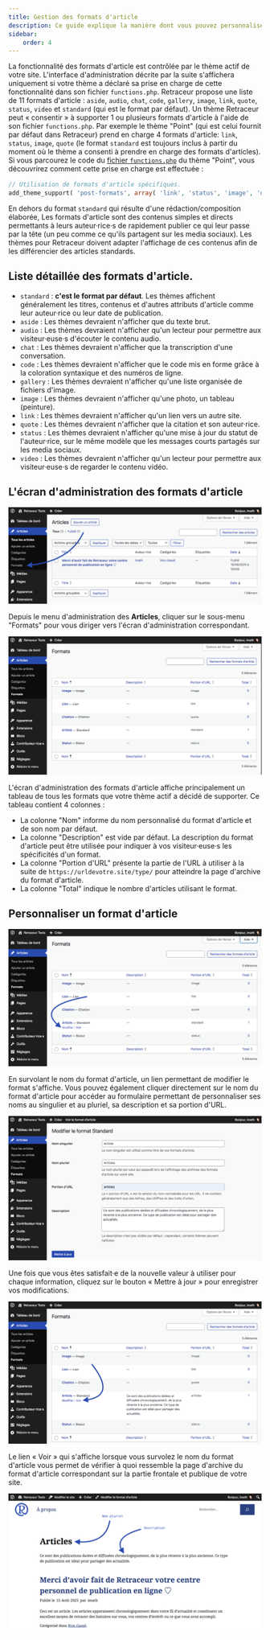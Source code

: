 ```yaml
---
title: Gestion des formats d'article
description: Ce guide explique la manière dont vous pouvez personnaliser les noms, descriptions et portions d'URL des formats d'articles.
sidebar:
    order: 4
---
```


La fonctionnalité des formats d'article est contrôlée par le thème actif de votre site. L'interface d'administration décrite par la suite s'affichera uniquement si votre thème a déclaré sa prise en charge de cette fonctionnalité dans son fichier `functions.php`. Retraceur propose une liste de 11 formats d'article : `aside`, `audio`, `chat`, `code`, `gallery`, `image`, `link`, `quote`, `status`, `video` et `standard` (qui est le format par défaut). Un thème Retraceur peut « consentir » à supporter 1 ou plusieurs formats d'article à l'aide de son fichier `functions.php`. Par exemple le thème "Point" (qui est celui fournit par défaut dans Retraceur) prend en charge 4 formats d'article: `link`, `status`, `image`, `quote` (le format `standard` est toujours inclus à partir du moment où le thème a consenti à prendre en charge des formats d'articles). Si vous parcourez le code du [fichier `functions.php`](https://github.com/retraceur/coeur/blob/trunk/wp-content/themes/point/functions.php#L21) du thème "Point", vous découvrirez comment cette prise en charge est effectuée :

```php
// Utilisation de formats d'article spécifiques.
add_theme_support( 'post-formats', array( 'link', 'status', 'image', 'quote' ) );
```

En dehors du format `standard` qui résulte d'une rédaction/composition élaborée, Les formats d'article sont des contenus simples et directs permettants à leurs auteur·rice·s de rapidement publier ce qui leur passe par la tête (un peu comme ce qu'ils partagent sur les media sociaux). Les thèmes pour Retraceur doivent adapter l'affichage de ces contenus afin de les différencier des articles standards.

## Liste détaillée des formats d'article.

- `standard` : **c'est le format par défaut**. Les thèmes affichent généralement les titres, contenus et d'autres attributs d'article comme leur auteur·rice ou leur date de publication.
- `aside` : Les thèmes devraient n'afficher que du texte brut.
- `audio` : Les thèmes devraient n'afficher qu'un lecteur pour permettre aux visiteur·euse·s d'écouter le contenu audio.
- `chat` : Les thèmes devraient n'afficher que la transcription d'une conversation.
- `code` : Les thèmes devraient n'afficher que le code mis en forme grâce à la coloration syntaxique et des numéros de ligne.
- `gallery` : Les thèmes devraient n'afficher qu'une liste organisée de fichiers d'image.
- `image` : Les thèmes devraient n'afficher qu'une photo, un tableau (peinture).
- `link` : Les thèmes devraient n'afficher qu'un lien vers un autre site.
- `quote` : Les thèmes devraient n'afficher que la citation et son auteur·rice.                                  
- `status` : Les thèmes devraient n'afficher qu'une mise à jour du statut de l'auteur·rice, sur le même modèle que les messages courts partagés sur les media sociaux.
- `video` : Les thèmes devraient n'afficher qu'un lecteur pour permettre aux visiteur·euse·s de regarder le contenu vidéo.

## L'écran d'administration des formats d'article

![Menu d'administration des formats d'article](../../../../assets/images/admin-post-formats-fr-001.png)

Depuis le menu d'administration des **Articles**, cliquer sur le sous-menu "Formats" pour vous diriger vers l'écran d'administration correspondant.

![Ecran d'administration des formats d'article](../../../../assets/images/admin-post-formats-fr-002.png)

L'écran d'administration des formats d'article affiche principalement un tableau de tous les formats que votre thème actif a décidé de supporter. Ce tableau contient 4 colonnes :

- La colonne "Nom" informe du nom personnalisé du format d'article et de son nom par défaut.
- La colonne "Description" est vide par défaut. La description du format d'article peut être utilisée pour indiquer à vos visiteur·euse·s les spécificités d'un format.
- La colonne "Portion d'URL" présente la partie de l'URL à utiliser à la suite de `https://urldevotre.site/type/` pour atteindre la page d'archive du format d'article.
- La colonne "Total" indique le nombre d'articles utilisant le format.

## Personnaliser un format d'article

![Post Formats Edit Action link](../../../../assets/images/admin-post-formats-fr-003.png)

En survolant le nom du format d'article, un lien permettant de modifier le format s'affiche. Vous pouvez également cliquer directement sur le nom du format d'article pour accéder au formulaire permettant de personnaliser ses noms au singulier et au pluriel, sa description et sa portion d'URL.

![Post Formats Edit Action link](../../../../assets/images/admin-post-formats-fr-004.png)

Une fois que vous êtes satisfait·e de la nouvelle valeur à utiliser pour chaque information, cliquez sur le bouton « Mettre à jour » pour enregistrer vos modifications.

![Post Formats View Action link](../../../../assets/images/admin-post-formats-fr-005.png)

Le lien « Voir » qui s'affiche lorsque vous survolez le nom du format d'article vous permet de vérifier à quoi ressemble la page d'archive du format d'article correspondant sur la partie frontale et publique de votre site.

![Post Formats Archive page](../../../../assets/images/admin-post-formats-fr-006.png)